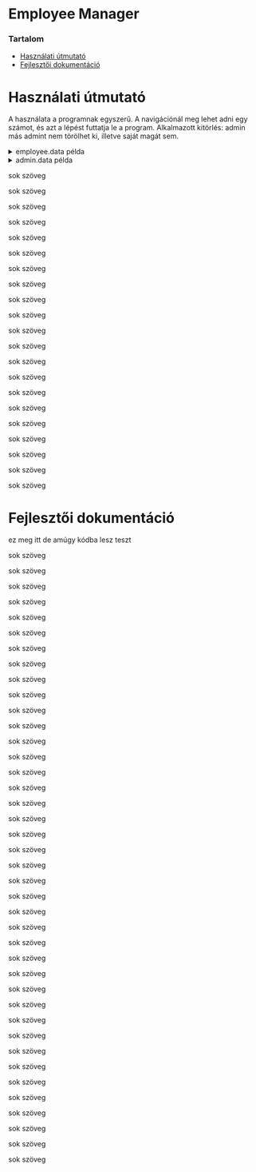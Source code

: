 # Employee Manager
### Tartalom
- [Használati útmutató](#használati-útmutató)
- [Fejlesztői dokumentáció](#fejlesztői-dokumentáció)
    
# Használati útmutató
A használata a programnak egyszerű. A navigációnál meg lehet adni egy számot, és azt a lépést
futtatja le a program. 
Alkalmazott kitörlés: admin más admint nem törölhet ki, illetve saját magát sem.

<details>
    <summary>employee.data példa</summary>
    0;Tuner Jóska;2009/01/09;06209991234;Főcigány;igen
    1;Kókány Péter;2010/04/20;06301353642;Takarító;nem
    2;Varánusz Péter;1999/09/09;06301234567;Főnök;nem
    3;Elo Mus;2001/09/11;06995326172;Biztonságiőr;igen
    4;Kalányos Frodo;1999/01/01;06709991234;Pénzes ember;nem
</details>
<details>
    <summary>admin.data példa</summary>
    0;jelszo123
    3;password123
</details>

sok szöveg

sok szöveg

sok szöveg

sok szöveg

sok szöveg

sok szöveg

sok szöveg

sok szöveg

sok szöveg

sok szöveg

sok szöveg

sok szöveg

sok szöveg

sok szöveg

sok szöveg

sok szöveg

sok szöveg

sok szöveg

sok szöveg

sok szöveg

sok szöveg



# Fejlesztői dokumentáció
ez meg itt de amúgy kódba lesz
teszt

sok szöveg

sok szöveg

sok szöveg

sok szöveg

sok szöveg

sok szöveg

sok szöveg

sok szöveg

sok szöveg

sok szöveg

sok szöveg

sok szöveg

sok szöveg

sok szöveg

sok szöveg

sok szöveg

sok szöveg

sok szöveg

sok szöveg

sok szöveg

sok szöveg

sok szöveg

sok szöveg

sok szöveg

sok szöveg

sok szöveg

sok szöveg

sok szöveg

sok szöveg

sok szöveg

sok szöveg

sok szöveg

sok szöveg

sok szöveg

sok szöveg

sok szöveg

sok szöveg

sok szöveg

sok szöveg

sok szöveg

